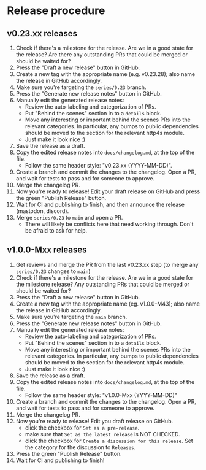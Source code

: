 # Release procedure

## v0.23.xx releases

1. Check if there's a milestone for the release. Are we in a good state for the release? Are there any outstanding PRs that could be merged or should be waited for?
1. Press the "Draft a new release" button in GitHub.
1. Create a new tag with the appropriate name (e.g. v0.23.28); also name the release in GitHub accordingly.
1. Make sure you're targeting the `series/0.23` branch.
1. Press the "Generate new release notes" button in GitHub.
1. Manually edit the generated release notes:
    - Review the auto-labeling and categorization of PRs.
    - Put "Behind the scenes" section in to a `details` block.
    - Move any interesting or important behind the scenes PRs into the relevant categories. In particular, any bumps to public dependencies should be moved to the section for the relevant http4s module.
    - Just make it look nice :)
1. Save the release as a draft.
1. Copy the edited release notes into `docs/changelog.md`, at the top of the file.
    - Follow the same header style: "v0.23.xx (YYYY-MM-DD)".
1. Create a branch and commit the changes to the changelog. Open a PR, and wait for tests to pass and for someone to approve.
1. Merge the changelog PR.
1. Now you're ready to release! Edit your draft release on GitHub and press the green "Publish Release" button.
1. Wait for CI and publishing to finish, and then announce the release (mastodon, discord).
1. Merge `series/0.23` to `main` and open a PR.
    - There will likely be conflicts here that need working through. Don't be afraid to ask for help.

## v1.0.0-Mxx releases

1. Get reviews and merge the PR from the last v0.23.xx step (to merge any `series/0.23` changes to `main`)
1. Check if there's a milestone for the release. Are we in a good state for the milestone release? Any outstanding PRs that could be merged or should be waited for?
1. Press the "Draft a new release" button in GitHub.
1. Create a new tag with the appropriate name (eg. v1.0.0-M43); also name the release in GitHub accordingly.
1. Make sure you're targeting the `main` branch.
1. Press the "Generate new release notes" button in GitHub.
1. Manually edit the generated release notes:
    - Review the auto-labeling and categorization of PRs.
    - Put "Behind the scenes" section in to a `details` block.
    - Move any interesting or important behind the scenes PRs into the relevant categories. In particular, any bumps to public dependencies should be moved to the section for the relevant http4s module.
    - Just make it look nice :)
1. Save the release as a draft.
1. Copy the edited release notes into `docs/changelog.md`, at the top of the file.
    - Follow the same header style: "v1.0.0-Mxx (YYYY-MM-DD)"
1. Create a branch and commit the changes to the changelog. Open a PR, and wait for tests to pass and for someone to approve.
1. Merge the changelog PR.
1. Now you're ready to release! Edit you draft release on GitHub.
    - click the checkbox for `Set as a pre-release`.
    - make sure that `Set as the latest release` is NOT CHECKED.
    - click the checkbox for `Create a discussion for this release`. Set the category for the discussion to `Releases`.
1. Press the green "Publish Release" button.
1. Wait for CI and publishing to finish!
